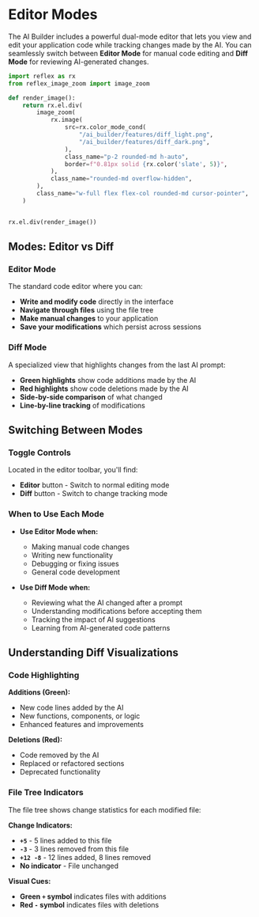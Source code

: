 # Editor Modes

The AI Builder includes a powerful dual-mode editor that lets you view and edit your application code while tracking changes made by the AI. You can seamlessly switch between **Editor Mode** for manual code editing and **Diff Mode** for reviewing AI-generated changes.


```python exec
import reflex as rx
from reflex_image_zoom import image_zoom

def render_image():
    return rx.el.div(
        image_zoom(
            rx.image(
                src=rx.color_mode_cond(
                    "/ai_builder/features/diff_light.png",
                    "/ai_builder/features/diff_dark.png",
                ),
                class_name="p-2 rounded-md h-auto",
                border=f"0.81px solid {rx.color('slate', 5)}",
            ),
            class_name="rounded-md overflow-hidden",
        ),
        class_name="w-full flex flex-col rounded-md cursor-pointer",
    )
```

```python eval

rx.el.div(render_image())

```
## Modes: Editor vs Diff

### Editor Mode
The standard code editor where you can:
- **Write and modify code** directly in the interface
- **Navigate through files** using the file tree
- **Make manual changes** to your application
- **Save your modifications** which persist across sessions

### Diff Mode
A specialized view that highlights changes from the last AI prompt:
- **Green highlights** show code additions made by the AI
- **Red highlights** show code deletions made by the AI
- **Side-by-side comparison** of what changed
- **Line-by-line tracking** of modifications

## Switching Between Modes

### Toggle Controls
Located in the editor toolbar, you'll find:
- **Editor** button - Switch to normal editing mode
- **Diff** button - Switch to change tracking mode

### When to Use Each Mode
- **Use Editor Mode when:**
  - Making manual code changes
  - Writing new functionality
  - Debugging or fixing issues
  - General code development

- **Use Diff Mode when:**
  - Reviewing what the AI changed after a prompt
  - Understanding modifications before accepting them
  - Tracking the impact of AI suggestions
  - Learning from AI-generated code patterns

## Understanding Diff Visualizations

### Code Highlighting
**Additions (Green):**
- New code lines added by the AI
- New functions, components, or logic
- Enhanced features and improvements

**Deletions (Red):**
- Code removed by the AI
- Replaced or refactored sections
- Deprecated functionality

### File Tree Indicators
The file tree shows change statistics for each modified file:

**Change Indicators:**
- **`+5`** - 5 lines added to this file
- **`-3`** - 3 lines removed from this file
- **`+12 -8`** - 12 lines added, 8 lines removed
- **No indicator** - File unchanged

**Visual Cues:**
- **Green `+` symbol** indicates files with additions
- **Red `-` symbol** indicates files with deletions
